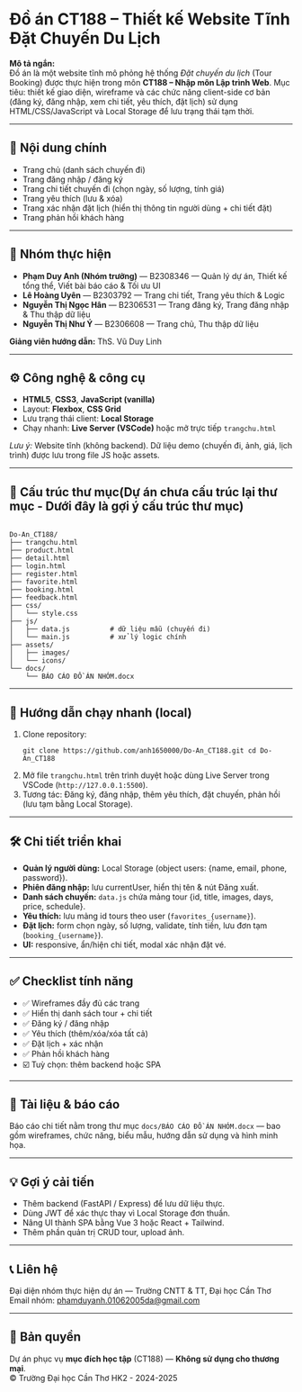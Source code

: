 <h1>Đồ án CT188 – Thiết kế Website Tĩnh Đặt Chuyến Du Lịch</h1> <p><strong>Mô tả ngắn:</strong><br> Đồ án là một website tĩnh mô phỏng hệ thống <em>Đặt chuyến du lịch</em> (Tour Booking) được thực hiện trong môn <strong>CT188 – Nhập môn Lập trình Web</strong>. Mục tiêu: thiết kế giao diện, wireframe và các chức năng client-side cơ bản (đăng ký, đăng nhập, xem chi tiết, yêu thích, đặt lịch) sử dụng HTML/CSS/JavaScript và Local Storage để lưu trạng thái tạm thời.</p> <hr> <h2>🔖 Nội dung chính</h2> <ul> <li>Trang chủ (danh sách chuyến đi)</li> <li>Trang đăng nhập / đăng ký</li> <li>Trang chi tiết chuyến đi (chọn ngày, số lượng, tính giá)</li> <li>Trang yêu thích (lưu & xóa)</li> <li>Trang xác nhận đặt lịch (hiển thị thông tin người dùng + chi tiết đặt)</li> <li>Trang phản hồi khách hàng</li> </ul> <hr> <h2>👥 Nhóm thực hiện</h2> <ul> <li><strong>Phạm Duy Anh (Nhóm trưởng)</strong> — B2308346 — Quản lý dự án, Thiết kế tổng thể, Viết bài báo cáo & Tối ưu UI</li> <li><strong>Lê Hoàng Uyên</strong> — B2303792 — Trang chi tiết, Trang yêu thích & Logic </li> <li><strong>Nguyễn Thị Ngọc Hân</strong> — B2306531 — Trang đăng ký, Trang đăng nhập & Thu thập dữ liệu</li> <li><strong>Nguyễn Thị Như Ý</strong> — B2306608 — Trang chủ, Thu thập dữ liệu</li> </ul> <p><strong>Giảng viên hướng dẫn:</strong> ThS. Vũ Duy Linh</p> <hr> <h2>⚙️ Công nghệ & công cụ</h2> <ul> <li><strong>HTML5</strong>, <strong>CSS3</strong>, <strong>JavaScript (vanilla)</strong></li> <li>Layout: <strong>Flexbox</strong>, <strong>CSS Grid</strong></li> <li>Lưu trạng thái client: <strong>Local Storage</strong></li> <li>Chạy nhanh: <strong>Live Server (VSCode)</strong> hoặc mở trực tiếp <code>trangchu.html</code></li> </ul> <p><em>Lưu ý:</em> Website tĩnh (không backend). Dữ liệu demo (chuyến đi, ảnh, giá, lịch trình) được lưu trong file JS hoặc assets.</p> <hr><h2>📂 Cấu trúc thư mục(Dự án chưa cấu trúc lại thư mục - Dưới đây là gợi ý cấu trúc thư mục)</h2>
<pre><code>
Do-An_CT188/
├── trangchu.html
├── product.html
├── detail.html
├── login.html
├── register.html
├── favorite.html
├── booking.html
├── feedback.html
├── css/
│   └── style.css
├── js/
│   ├── data.js          # dữ liệu mẫu (chuyến đi)
│   └── main.js          # xử lý logic chính
├── assets/
│   ├── images/
│   └── icons/
└── docs/
    └── BÁO CÁO ĐỒ ÁN NHÓM.docx
</code></pre>
 <hr> <h2>🚀 Hướng dẫn chạy nhanh (local)</h2> <ol> <li>Clone repository: <pre><code>git clone https://github.com/anh1650000/Do-An_CT188.git cd Do-An_CT188</code></pre> </li> <li>Mở file <code>trangchu.html</code> trên trình duyệt hoặc dùng Live Server trong VSCode (<code>http://127.0.0.1:5500</code>).</li> <li>Tương tác: Đăng ký, đăng nhập, thêm yêu thích, đặt chuyến, phản hồi (lưu tạm bằng Local Storage).</li> </ol> <hr> <h2>🛠 Chi tiết triển khai</h2> <ul> <li><strong>Quản lý người dùng:</strong> Local Storage (object users: {name, email, phone, password}).</li> <li><strong>Phiên đăng nhập:</strong> lưu currentUser, hiển thị tên & nút Đăng xuất.</li> <li><strong>Danh sách chuyến:</strong> <code>data.js</code> chứa mảng tour {id, title, images, days, price, schedule}.</li> <li><strong>Yêu thích:</strong> lưu mảng id tours theo user (<code>favorites_{username}</code>).</li> <li><strong>Đặt lịch:</strong> form chọn ngày, số lượng, validate, tính tiền, lưu đơn tạm (<code>booking_{username}</code>).</li> <li><strong>UI:</strong> responsive, ẩn/hiện chi tiết, modal xác nhận đặt vé.</li> </ul> <hr> <h2>✅ Checklist tính năng</h2> <ul> <li>✅ Wireframes đầy đủ các trang</li> <li>✅ Hiển thị danh sách tour + chi tiết</li> <li>✅ Đăng ký / đăng nhập</li> <li>✅ Yêu thích (thêm/xóa/xóa tất cả)</li> <li>✅ Đặt lịch + xác nhận</li> <li>✅ Phản hồi khách hàng</li> <li>☑️ Tuỳ chọn: thêm backend hoặc SPA</li> </ul> <hr> <h2>🧾 Tài liệu & báo cáo</h2> <p>Báo cáo chi tiết nằm trong thư mục <code>docs/BÁO CÁO ĐỒ ÁN NHÓM.docx</code> — bao gồm wireframes, chức năng, biểu mẫu, hướng dẫn sử dụng và hình minh họa.</p> <hr> <h2>💡 Gợi ý cải tiến</h2> <ul> <li>Thêm backend (FastAPI / Express) để lưu dữ liệu thực.</li> <li>Dùng JWT để xác thực thay vì Local Storage đơn thuần.</li> <li>Nâng UI thành SPA bằng Vue 3 hoặc React + Tailwind.</li> <li>Thêm phần quản trị CRUD tour, upload ảnh.</li> </ul> <hr> <h2>📞 Liên hệ</h2> <p>Đại diện nhóm thực hiện dự án — Trường CNTT & TT, Đại học Cần Thơ<br> Email nhóm: <a href="mailto:phamduyanh.01062005da@gmail.com">phamduyanh.01062005da@gmail.com</a></p> <hr> <h2>📜 Bản quyền</h2> <p>Dự án phục vụ <strong>mục đích học tập</strong> (CT188) — <strong>Không sử dụng cho thương mại</strong>.<br>&copy Trường Đại học Cần Thơ HK2 - 2024-2025</p>
